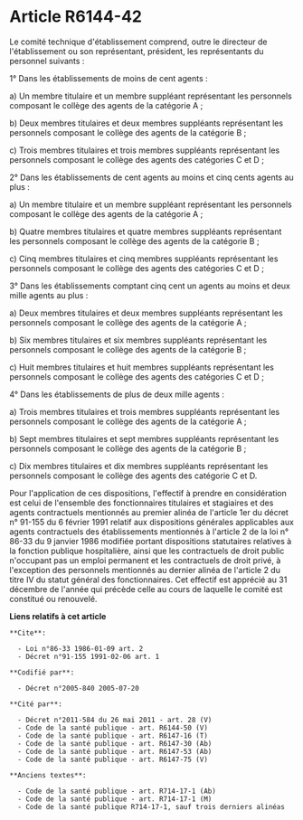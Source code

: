 # Article R6144-42

Le comité technique d'établissement comprend, outre le directeur de l'établissement ou son représentant, président, les
représentants du personnel suivants :

1°  Dans les établissements de moins de cent agents :

a) Un membre titulaire et un membre suppléant représentant les personnels composant le collège des agents de la catégorie A ;

b) Deux membres titulaires et deux membres suppléants représentant les personnels composant le collège des agents de la
catégorie B ;

c) Trois membres titulaires et trois membres suppléants représentant les personnels composant le collège des agents des
catégories C et D ;

2° Dans les établissements de cent agents au moins et cinq cents agents au plus :

a) Un membre titulaire et un membre suppléant représentant les personnels composant le collège des agents de la catégorie A ;

b) Quatre membres titulaires et quatre membres suppléants représentant les personnels composant le collège des agents de la
catégorie B ;

c) Cinq membres titulaires et cinq membres suppléants représentant les personnels composant le collège des agents des
catégories C et D ;

3° Dans les établissements comptant cinq cent un agents au moins et deux mille agents au plus :

a) Deux membres titulaires et deux membres suppléants représentant les personnels composant le collège des agents de la
catégorie A ;

b) Six membres titulaires et six membres suppléants représentant les personnels composant le collège des agents de la
catégorie B ;

c) Huit membres titulaires et huit membres suppléants représentant les personnels composant le collège des agents des
catégories C et D ;

4° Dans les établissements de plus de deux mille agents :

a) Trois membres titulaires et trois membres suppléants représentant les personnels composant le collège des agents de la
catégorie A ;

b) Sept membres titulaires et sept membres suppléants représentant les personnels composant le collège des agents de la
catégorie B ;

c) Dix membres titulaires et dix membres suppléants représentant les personnels composant le collège des agents des catégorie
C et D.

Pour l'application de ces dispositions, l'effectif à prendre en considération est celui de l'ensemble des fonctionnaires
titulaires et stagiaires et des agents contractuels mentionnés au premier alinéa de l'article 1er du décret n° 91-155 du 6
février 1991 relatif aux dispositions générales applicables aux agents contractuels des établissements mentionnés à l'article
2 de la loi n° 86-33 du 9 janvier 1986 modifiée portant dispositions statutaires relatives à la fonction publique
hospitalière, ainsi que les contractuels de droit public n'occupant pas un emploi permanent et les contractuels de droit
privé, à l'exception des personnels mentionnés au dernier alinéa de l'article 2 du titre IV du statut général des
fonctionnaires. Cet effectif est apprécié au 31 décembre de l'année qui précède celle au cours de laquelle le comité est
constitué ou renouvelé.

**Liens relatifs à cet article**

	**Cite**:

	  - Loi n°86-33 1986-01-09 art. 2
	  - Décret n°91-155 1991-02-06 art. 1

	**Codifié par**:

	  - Décret n°2005-840 2005-07-20

	**Cité par**:

	  - Décret n°2011-584 du 26 mai 2011 - art. 28 (V)
	  - Code de la santé publique - art. R6144-50 (V)
	  - Code de la santé publique - art. R6147-16 (T)
	  - Code de la santé publique - art. R6147-30 (Ab)
	  - Code de la santé publique - art. R6147-53 (Ab)
	  - Code de la santé publique - art. R6147-75 (V)

	**Anciens textes**:

	  - Code de la santé publique - art. R714-17-1 (Ab)
	  - Code de la santé publique - art. R714-17-1 (M)
	  - Code de la santé publique R714-17-1, sauf trois derniers alinéas

